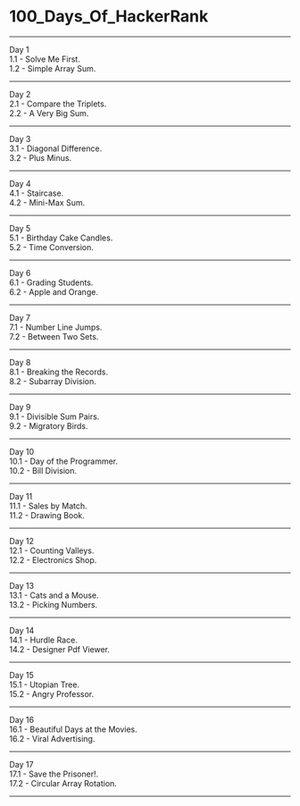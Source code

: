 <h1> 100_Days_Of_HackerRank </h1> <hr>
Day 1 <br>
1.1 - Solve Me First. <br>
1.2 - Simple Array Sum. <hr>
Day 2 <br>
2.1 - Compare the Triplets. <br>
2.2 - A Very Big Sum. <hr>
Day 3 <br>
3.1 - Diagonal Difference. <br>
3.2 - Plus Minus. <hr>
Day 4 <br>
4.1 - Staircase. <br>
4.2 - Mini-Max Sum. <hr>
Day 5 <br>
5.1 - Birthday Cake Candles. <br>
5.2 - Time Conversion. <hr>
Day 6 <br>
6.1 - Grading Students. <br>
6.2 - Apple and Orange. <hr>
Day 7 <br>
7.1 - Number Line Jumps. <br>
7.2 - Between Two Sets. <hr>
Day 8 <br>
8.1 - Breaking the Records. <br>
8.2 - Subarray Division. <hr>
Day 9 <br>
9.1 - Divisible Sum Pairs. <br>
9.2 - Migratory Birds. <hr>
Day 10 <br>
10.1 - Day of the Programmer. <br>
10.2 - Bill Division. <hr>
Day 11 <br>
11.1 - Sales by Match. <br>
11.2 - Drawing Book. <hr>
Day 12 <br>
12.1 - Counting Valleys. <br>
12.2 - Electronics Shop. <hr>
Day 13 <br>
13.1 - Cats and a Mouse. <br>
13.2 - Picking Numbers. <hr>
Day 14 <br>
14.1 - Hurdle Race. <br>
14.2 - Designer Pdf Viewer. <hr>
Day 15 <br>
15.1 - Utopian Tree. <br>
15.2 - Angry Professor. <hr>
Day 16 <br>
16.1 - Beautiful Days at the Movies. <br>
16.2 - Viral Advertising. <hr>
Day 17 <br>
17.1 - Save the Prisoner!. <br>
17.2 - Circular Array Rotation. <hr>